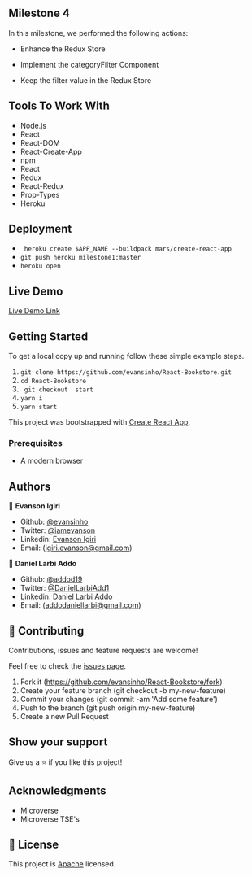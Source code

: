## Milestone 4

In this milestone, we performed the following actions:

- Enhance the Redux Store

- Implement the categoryFilter Component

- Keep the filter value in the Redux Store


## Tools To Work With

- Node.js
- React
- React-DOM
- React-Create-App
- npm
- React
- Redux
- React-Redux
- Prop-Types
- Heroku

## Deployment

- ``` heroku create $APP_NAME --buildpack mars/create-react-app```
- ``` git push heroku milestone1:master ```
- ` heroku open `

## Live Demo

[Live Demo Link](https://shrouded-brushlands-72459.herokuapp.com/)



## Getting Started

To get a local copy up and running follow these simple example steps.

1. ``` git clone https://github.com/evansinho/React-Bookstore.git ```
2. ``` cd React-Bookstore ```
3. ``` git checkout  start```
4. ``` yarn i ```
5. ``` yarn start ```


This project was bootstrapped with [Create React App](https://github.com/facebook/create-react-app).


### Prerequisites

- A modern browser

## Authors

👤 **Evanson Igiri**

- Github: [@evansinho](https://github.com/evansinho)
- Twitter: [@iamevanson](https://twitter.com/iamevanson)
- Linkedin: [Evanson Igiri](https://linkedin.com/in/evanson-igiri)
- Email: (igiri.evanson@gmail.com)

👤 **Daniel Larbi Addo**

- Github: [@addod19](https://github.com/addod19)
- Twitter: [@DanielLarbiAdd1](https://twitter.com/DanielLarbiAdd1)
- Linkedin: [Daniel Larbi Addo](https://linkedin.com/in/daniel-larbi-addo/)
- Email: (addodaniellarbi@gmail.com)

## 🤝 Contributing

Contributions, issues and feature requests are welcome!

Feel free to check the [issues page](https://github.com/evansinho/React-Bookstore/issues).


1. Fork it (https://github.com/evansinho/React-Bookstore/fork)
2. Create your feature branch (git checkout -b my-new-feature)
3. Commit your changes (git commit -am 'Add some feature')
4. Push to the branch (git push origin my-new-feature)
5. Create a new Pull Request

## Show your support

Give us a ⭐️ if you like this project!

## Acknowledgments

- MIcroverse
- Microverse TSE's

## 📝 License

This project is [Apache](lic.url) licensed.
